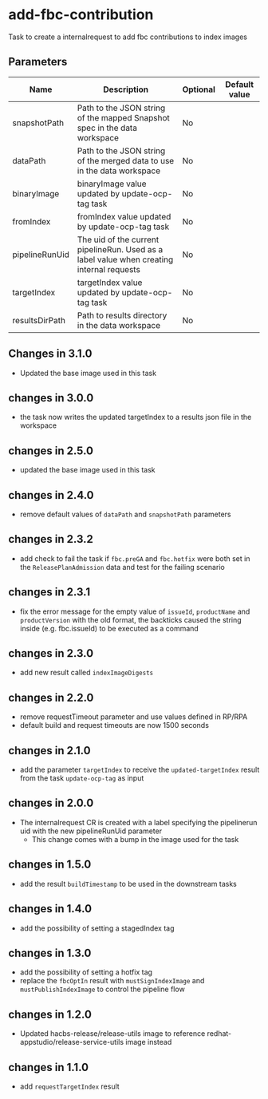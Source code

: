 # add-fbc-contribution

Task to create a internalrequest to add fbc contributions to index images

## Parameters

| Name           | Description                                                                               | Optional | Default value        |
|----------------|-------------------------------------------------------------------------------------------|----------|----------------------|
| snapshotPath   | Path to the JSON string of the mapped Snapshot spec in the data workspace                 | No       |                      |
| dataPath       | Path to the JSON string of the merged data to use in the data workspace                   | No       |                      |
| binaryImage    | binaryImage value updated by update-ocp-tag task                                          | No       |                      |
| fromIndex      | fromIndex value updated by update-ocp-tag task                                            | No       |                      |
| pipelineRunUid | The uid of the current pipelineRun. Used as a label value when creating internal requests | No       |                      |
| targetIndex    | targetIndex value updated by update-ocp-tag task                                          | No       |                      |
| resultsDirPath | Path to results directory in the data workspace                                           | No       |                      |


## Changes in 3.1.0
- Updated the base image used in this task

## changes in 3.0.0
- the task now writes the updated targetIndex to a results json file in the workspace

## changes in 2.5.0
- updated the base image used in this task

## changes in 2.4.0
- remove default values of `dataPath` and `snapshotPath` parameters

## changes in 2.3.2
- add check to fail the task if `fbc.preGA` and `fbc.hotfix` were both set in the `ReleasePlanAdmission` data and
  test for the failing scenario

## changes in 2.3.1
- fix the error message for the empty value of `issueId`, `productName` and `productVersion`
  with the old format, the backticks caused the string inside (e.g. fbc.issueId) to be executed as a command

## changes in 2.3.0
- add new result called `indexImageDigests`

## changes in 2.2.0
- remove requestTimeout parameter and use values defined in RP/RPA
- default build and request timeouts are now 1500 seconds

## changes in 2.1.0
- add the parameter `targetIndex` to receive the `updated-targetIndex` result from
  the task `update-ocp-tag` as input

## changes in 2.0.0
- The internalrequest CR is created with a label specifying the pipelinerun uid with the new pipelineRunUid parameter
  - This change comes with a bump in the image used for the task

## changes in 1.5.0
- add the result `buildTimestamp` to be used in the downstream tasks

## changes in 1.4.0
- add the possibility of setting a stagedIndex tag
 
## changes in 1.3.0
- add the possibility of setting a hotfix tag
- replace the `fbcOptIn` result with `mustSignIndexImage` and `mustPublishIndexImage`
  to control the pipeline flow

## changes in 1.2.0
- Updated hacbs-release/release-utils image to reference redhat-appstudio/release-service-utils image instead

## changes in 1.1.0
- add `requestTargetIndex` result
